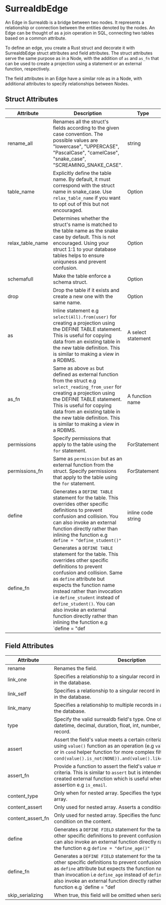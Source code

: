 # SurrealdbEdge

An Edge in Surrealdb is a bridge between two nodes. It represents a relationship or connection between the entities denoted by the nodes. An Edge can be thought of as a join operation in SQL, connecting two tables based on a common attribute.

To define an edge, you create a Rust struct and decorate it with SurrealdbEdge struct attributes and field attributes. The struct attributes serve the same purpose as in a Node, with the addition of `as` and `as_fn` that can be used to create a projection using a statement or an external function, respectively.

The field attributes in an Edge have a similar role as in a Node, with additional attributes to specify relationships between Nodes.

## Struct Attributes

| Attribute        | Description                                                                                                                                                                                                                                                                                                                                                                          | Type               | Optional |
| ---------------- | ------------------------------------------------------------------------------------------------------------------------------------------------------------------------------------------------------------------------------------------------------------------------------------------------------------------------------------------------------------------------------------ | ------------------ | -------- |
| rename_all       | Renames all the struct's fields according to the given case convention. The possible values are "lowercase", "UPPERCASE", "PascalCase", "camelCase", "snake_case", "SCREAMING_SNAKE_CASE".                                                                                                                                                                                           | string             | Y        |
| table_name       | Explicitly define the table name. By default, it must correspond with the struct name in snake_case. Use `relax_table_name` if you want to opt out of this but not encouraged.                                                                                                                                                                                                       | Option<String>     | Y        |
| relax_table_name | Determines whether the struct's name is matched to the table name as the snake case by default. This is not encouraged. Using your struct 1:1 to your database tables helps to ensure uniquness and prevent confusion.                                                                                                                                                               | Option<bool>       | Y        |
| schemafull       | Make the table enforce a schema struct.                                                                                                                                                                                                                                                                                                                                              | Option<bool>       | Y        |
| drop             | Drop the table if it exists and create a new one with the same name.                                                                                                                                                                                                                                                                                                                 | Option<bool>       | Y        |
| as               | Inline statement e.g `select(All).from(user)` for creating a projection using the DEFINE TABLE statement. This is useful for copying data from an existing table in the new table definition. This is similar to making a view in a RDBMS.                                                                                                                                           | A select statement | Y        |
| as_fn            | Same as above `as` but defined as external function from the struct e.g `select_reading_from_user` for creating a projection using the DEFINE TABLE statement. This is useful for copying data from an existing table in the new table definition. This is similar to making a view in a RDBMS.                                                                                      | A function name    | Y        |
| permissions      | Specify permissions that apply to the table using the `for` statement.                                                                                                                                                                                                                                                                                                               | ForStatement       | Y        |
| permissions_fn   | Same as `permission` but as an external function from the struct. Specify permissions that apply to the table using the `for` statement.                                                                                                                                                                                                                                             | ForStatement       | Y        |
| define           | Generates a `DEFINE TABLE` statement for the table. This overrides other specific definitions to prevent confusion and collision. You can also invoke an external function directly rather than inlining the function e.g `define = "define_student()"`                                                                                                                              | inline code string | Y        |
| define_fn        | Generates a `DEFINE TABLE` statement for the table. This overrides other specific definitions to prevent confusion and collision. Same as `define` attribute but expects the function name instead rather than invocation i.e `define_student` instead of `define_student()`. You can also invoke an external function directly rather than inlining the function e.g `define = "def |

## Field Attributes

| Attribute         | Description                                                                                                                                                                                                                                                                                                                                                                  | Type                                          | Optional |
| ----------------- | ---------------------------------------------------------------------------------------------------------------------------------------------------------------------------------------------------------------------------------------------------------------------------------------------------------------------------------------------------------------------------- | --------------------------------------------- | -------- |
| rename            | Renames the field.                                                                                                                                                                                                                                                                                                                                                           | `string`                                      | Y        |
| link_one          | Specifies a relationship to a singular record in another node table in the database.                                                                                                                                                                                                                                                                                         | `model=NodeEdgeNode, connection ->edge->node` | Y        |
| link_self         | Specifies a relationship to a singular record in the same node table in the database.                                                                                                                                                                                                                                                                                        | `SurrealdbNode`                               | Y        |
| link_many         | Specifies a relationship to multiple records in another node table in the database.                                                                                                                                                                                                                                                                                          | `Vec<S                                        |
| type              | Specify the valid surrealdb field's type. One of any, array, bool, datetime, decimal, duration, float, int, number, object, string, record.                                                                                                                                                                                                                                  | surrealdb field type                          | Y        |
| assert            | Assert the field's value meets a certain criteria using the an filter using `value()` function as an operation (e.g `value().is_not(NONE)`) or in `cond` helper function for more complex filter assertion. e.g `cond(value().is_not(NONE)).and(value().like("@codebreather"))`.                                                                                             | inline code string                            | Y        |
| assert_fn         | Provide a function to assert the field's value meets a certain criteria. This is similar to `assert` but is intended for an already created external function which is useful when reusing an assertion e.g `is_email`.                                                                                                                                                      | function name string                          | Y        |
| content_type      | Only when for nested array. Specifies the type of the items of the array.                                                                                                                                                                                                                                                                                                    | `Option<FieldTypeWrapper>`                    | Y        |
| content_assert    | Only used for nested array. Asserts a condition on the content.                                                                                                                                                                                                                                                                                                              | `Option<syn::LitStr>`                         | Y        |
| content_assert_fn | Only used for nested array. Specifies the function to assert a condition on the content.                                                                                                                                                                                                                                                                                     | `Option<syn::Path>`                           | Y        |
| define            | Generates a `DEFINE FIELD` statement for the table. This overrides other specific definitions to prevent confusion and collision. You can also invoke an external function directly rather than inlining the function e.g `define = "define_age()"`                                                                                                                          | inline code string                            | Y        |
| define_fn         | Generates a `DEFINE FIELD` statement for the table. This overrides other specific definitions to prevent confusion and collision. Same as `define` attribute but expects the function name instead rather than invocation i.e `define_age` instead of `define_age()`. You can also invoke an external function directly rather than inlining the function e.g `define = "def |
| skip_serializing  | When true, this field will be omitted when serializing the struct.                                                                                                                                                                                                                                                                                                           | bool                                          | Y        |
